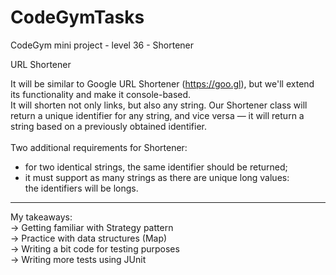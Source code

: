 # CodeGymTasks

 CodeGym mini project - level 36 - Shortener
 
 URL Shortener
 
It will be similar to Google URL Shortener (https://goo.gl), but we'll extend its functionality and make it console-based.<br>
It will shorten not only links, but also any string. Our Shortener class will return a unique identifier for any string, and vice versa — it will return a string based on a previously obtained identifier.<br>
<br>
Two additional requirements for Shortener:<br>
- for two identical strings, the same identifier should be returned;<br>
- it must support as many strings as there are unique long values:<br>
the identifiers will be longs.<br>

__________________________________________________________
My takeaways: <br>
-> Getting familiar with Strategy pattern <br>
-> Practice with data structures (Map) <br>
-> Writing a bit code for testing purposes <br>
-> Writing more tests using JUnit
